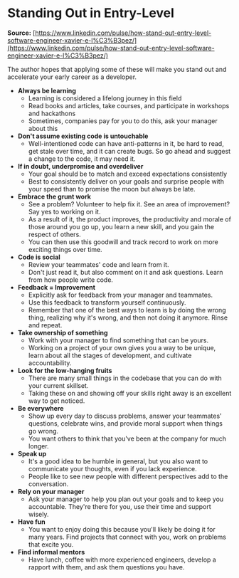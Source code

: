 # Standing Out in Entry-Level

**Source:** [https://www.linkedin.com/pulse/how-stand-out-entry-level-software-engineer-xavier-e-l%C3%B3pez/](https://www.linkedin.com/pulse/how-stand-out-entry-level-software-engineer-xavier-e-l%C3%B3pez/)

The author hopes that applying some of these will make you stand out and accelerate your early career as a developer.

* **Always be learning**
  * Learning is considered a lifelong journey in this field
  * Read books and articles, take courses, and participate in workshops and hackathons
  * Sometimes, companies pay for you to do this, ask your manager about this
* **Don't assume existing code is untouchable**
  * Well-intentioned code can have anti-patterns in it, be hard to read, get stale over time, and it can create bugs. So go ahead and suggest a change to the code, it may need it.
* **If in doubt, underpromise and overdeliver**
  * Your goal should be to match and exceed expectations consistently
  * Best to consistently deliver on your goals and surprise people with your speed than to promise the moon but always be late.
* **Embrace the grunt work**
  * See a problem? Volunteer to help fix it. See an area of improvement? Say yes to working on it.
  * As a result of it, the product improves, the productivity and morale of those around you go up, you learn a new skill, and you gain the respect of others.
  * You can then use this goodwill and track record to work on more exciting things over time.
* **Code is social**
  * Review your teammates' code and learn from it. 
  * Don't just read it, but also comment on it and ask questions. Learn from how people write code.
* **Feedback = Improvement**
  * Explicitly ask for feedback from your manager and teammates.
  * Use this feedback to transform yourself continuously.
  * Remember that one of the best ways to learn is by doing the wrong thing, realizing why it's wrong, and then not doing it anymore. Rinse and repeat.
* **Take ownership of something**
  * Work with your manager to find something that can be yours. 
  * Working on a project of your own gives you a way to be unique, learn about all the stages of development, and cultivate accountability.
* **Look for the low-hanging fruits**
  * There are many small things in the codebase that you can do with your current skillset. 
  * Taking these on and showing off your skills right away is an excellent way to get noticed.
* **Be everywhere**
  * Show up every day to discuss problems, answer your teammates' questions, celebrate wins, and provide moral support when things go wrong.
  * You want others to think that you've been at the company for much longer.
* **Speak up**
  * It's a good idea to be humble in general, but you also want to communicate your thoughts, even if you lack experience. 
  * People like to see new people with different perspectives add to the conversation.
* **Rely on your manager**
  * Ask your manager to help you plan out your goals and to keep you accountable. They're there for you, use their time and support wisely.
* **Have fun**
  * You want to enjoy doing this because you'll likely be doing it for many years. Find projects that connect with you, work on problems that excite you.
* **Find informal mentors**
  * Have lunch, coffee with more experienced engineers, develop a rapport with them, and ask them questions you have. 

